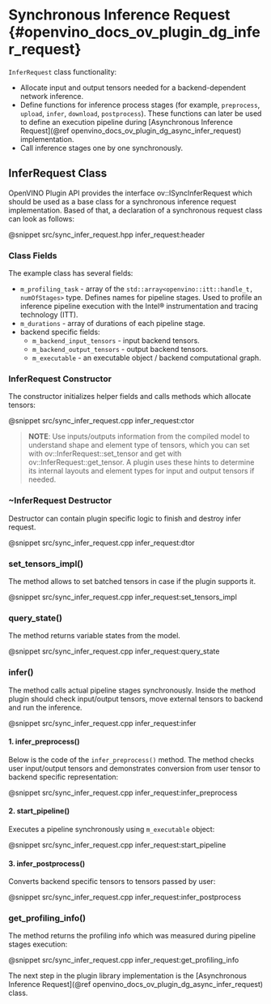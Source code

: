 # Synchronous Inference Request {#openvino_docs_ov_plugin_dg_infer_request}

`InferRequest` class functionality:
- Allocate input and output tensors needed for a backend-dependent network inference.
- Define functions for inference process stages (for example, `preprocess`, `upload`, `infer`, `download`, `postprocess`). These functions can later be used to define an execution pipeline during [Asynchronous Inference Request](@ref openvino_docs_ov_plugin_dg_async_infer_request) implementation.
- Call inference stages one by one synchronously.

InferRequest Class
------------------------

OpenVINO Plugin API provides the interface ov::ISyncInferRequest which should be 
used as a base class for a synchronous inference request implementation. Based of that, a declaration 
of a synchronous request class can look as follows: 

@snippet src/sync_infer_request.hpp infer_request:header

### Class Fields

The example class has several fields:

- `m_profiling_task` - array of the `std::array<openvino::itt::handle_t, numOfStages>` type. Defines names for pipeline stages. Used to profile an inference pipeline execution with the Intel® instrumentation and tracing technology (ITT).
- `m_durations` - array of durations of each pipeline stage.
- backend specific fields:
    - `m_backend_input_tensors` - input backend tensors.
    - `m_backend_output_tensors` - output backend tensors.
	- `m_executable` - an executable object / backend computational graph.

### InferRequest Constructor

The constructor initializes helper fields and calls methods which allocate tensors:

@snippet src/sync_infer_request.cpp infer_request:ctor

> **NOTE**: Use inputs/outputs information from the compiled model to understand shape and element type of tensors, which you can set with ov::InferRequest::set_tensor and get with ov::InferRequest::get_tensor. A plugin uses these hints to determine its internal layouts and element types for input and output tensors if needed. 

### ~InferRequest Destructor

Destructor can contain plugin specific logic to finish and destroy infer request.

@snippet src/sync_infer_request.cpp infer_request:dtor

### set_tensors_impl()

The method allows to set batched tensors in case if the plugin supports it.

@snippet src/sync_infer_request.cpp infer_request:set_tensors_impl

### query_state()

The method returns variable states from the model.

@snippet src/sync_infer_request.cpp infer_request:query_state

### infer()

The method calls actual pipeline stages synchronously. Inside the method plugin should check input/output tensors, move external tensors to backend and run the inference.

@snippet src/sync_infer_request.cpp infer_request:infer

#### 1. infer_preprocess()

Below is the code of the `infer_preprocess()` method. The method checks user input/output tensors and demonstrates conversion from user tensor to backend specific representation:

@snippet src/sync_infer_request.cpp infer_request:infer_preprocess

#### 2. start_pipeline()

Executes a pipeline synchronously using `m_executable` object:

@snippet src/sync_infer_request.cpp infer_request:start_pipeline

#### 3. infer_postprocess()

Converts backend specific tensors to tensors passed by user:

@snippet src/sync_infer_request.cpp infer_request:infer_postprocess

### get_profiling_info()

The method returns the profiling info which was measured during pipeline stages execution:

@snippet src/sync_infer_request.cpp infer_request:get_profiling_info

The next step in the plugin library implementation is the [Asynchronous Inference Request](@ref openvino_docs_ov_plugin_dg_async_infer_request) class.
